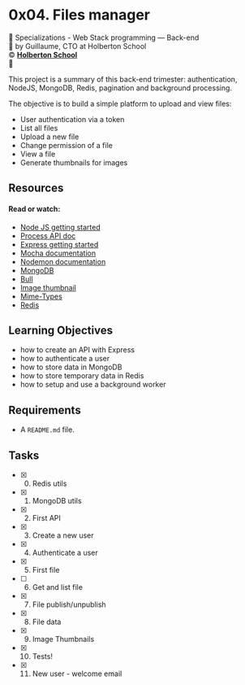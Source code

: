 # 0x04. Files manager
:open_file_folder: Specializations - Web Stack programming ― Back-end  
:bust_in_silhouette: by Guillaume, CTO at Holberton School  
:copyright: **[Holberton School](https://www.holbertonschool.com/)**  
:bookmark:

This project is a summary of this back-end trimester: authentication, NodeJS, MongoDB, Redis, pagination and background processing.

The objective is to build a simple platform to upload and view files:

* User authentication via a token
* List all files
* Upload a new file
* Change permission of a file
* View a file
* Generate thumbnails for images

## Resources
#### Read or watch:
* [Node JS getting started](https://nodejs.org/en/docs/guides/getting-started-guide/)
* [Process API doc](https://node.readthedocs.io/en/latest/api/process/)
* [Express getting started](https://expressjs.com/en/starter/installing.html)
* [Mocha documentation](https://mochajs.org/)
* [Nodemon documentation](https://github.com/remy/nodemon#nodemon)
* [MongoDB](https://github.com/mongodb/node-mongodb-native)
* [Bull](https://github.com/OptimalBits/bull)
* [Image thumbnail](https://www.npmjs.com/package/image-thumbnail)
* [Mime-Types](https://www.npmjs.com/package/mime-types)
* [Redis](https://github.com/NodeRedis/node-redis)

## Learning Objectives
* how to create an API with Express
* how to authenticate a user
* how to store data in MongoDB
* how to store temporary data in Redis
* how to setup and use a background worker

## Requirements
* A ```README.md``` file.

## Tasks
* [x] 0. Redis utils
* [x] 1. MongoDB utils
* [x] 2. First API
* [x] 3. Create a new user
* [x] 4. Authenticate a user
* [x] 5. First file
* [ ] 6. Get and list file
* [x] 7. File publish/unpublish
* [x] 8. File data
* [x] 9. Image Thumbnails
* [x] 10. Tests!
* [x] 11. New user - welcome email
